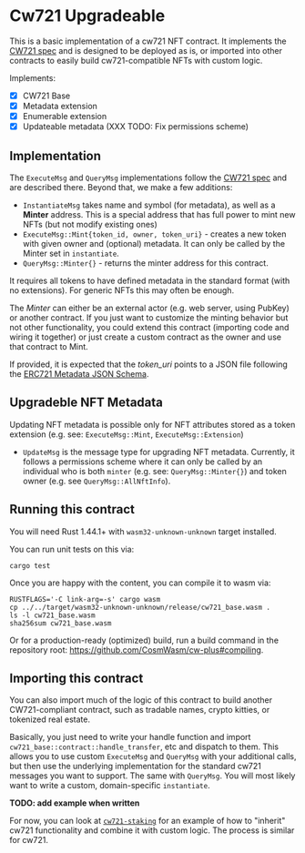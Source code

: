# Cw721 Upgradeable

This is a basic implementation of a cw721 NFT contract. It implements
the [CW721 spec](../../packages/cw721/README.md) and is designed to
be deployed as is, or imported into other contracts to easily build
cw721-compatible NFTs with custom logic.

Implements:

- [x] CW721 Base
- [x] Metadata extension
- [x] Enumerable extension
- [x] Updateable metadata (XXX TODO: Fix permissions scheme)

## Implementation

The `ExecuteMsg` and `QueryMsg` implementations follow the [CW721 spec](../../packages/cw721/README.md) and are described there.
Beyond that, we make a few additions:

* `InstantiateMsg` takes name and symbol (for metadata), as well as a **Minter** address. This is a special address that has full 
power to mint new NFTs (but not modify existing ones)
* `ExecuteMsg::Mint{token_id, owner, token_uri}` - creates a new token with given owner and (optional) metadata. It can only be called by
the Minter set in `instantiate`.
* `QueryMsg::Minter{}` - returns the minter address for this contract.

It requires all tokens to have defined metadata in the standard format (with no extensions). For generic NFTs this may often be enough.

The *Minter* can either be an external actor (e.g. web server, using PubKey) or another contract. If you just want to customize
the minting behavior but not other functionality, you could extend this contract (importing code and wiring it together)
or just create a custom contract as the owner and use that contract to Mint.

If provided, it is expected that the _token_uri_ points to a JSON file following the [ERC721 Metadata JSON Schema](https://eips.ethereum.org/EIPS/eip-721).

## Upgradeble NFT Metadata
Updating NFT metadata is possible only for NFT attributes stored as a token extension (e.g. see: `ExecuteMsg::Mint`, `ExecuteMsg::Extension`)

* `UpdateMsg` is the message type for upgrading NFT metadata. Currently, it follows a permissions scheme where it can only be called by an individual who is both `minter` (e.g. see: `QueryMsg::Minter{}`) and token owner (e.g. see `QueryMsg::AllNftInfo`).

## Running this contract

You will need Rust 1.44.1+ with `wasm32-unknown-unknown` target installed.

You can run unit tests on this via: 

`cargo test`

Once you are happy with the content, you can compile it to wasm via:

```
RUSTFLAGS='-C link-arg=-s' cargo wasm
cp ../../target/wasm32-unknown-unknown/release/cw721_base.wasm .
ls -l cw721_base.wasm
sha256sum cw721_base.wasm
```

Or for a production-ready (optimized) build, run a build command in the 
repository root: https://github.com/CosmWasm/cw-plus#compiling.

## Importing this contract

You can also import much of the logic of this contract to build another
CW721-compliant contract, such as tradable names, crypto kitties,
or tokenized real estate.

Basically, you just need to write your handle function and import 
`cw721_base::contract::handle_transfer`, etc and dispatch to them.
This allows you to use custom `ExecuteMsg` and `QueryMsg` with your additional
calls, but then use the underlying implementation for the standard cw721
messages you want to support. The same with `QueryMsg`. You will most
likely want to write a custom, domain-specific `instantiate`.

**TODO: add example when written**

For now, you can look at [`cw721-staking`](../cw721-staking/README.md)
for an example of how to "inherit" cw721 functionality and combine it with custom logic.
The process is similar for cw721.
